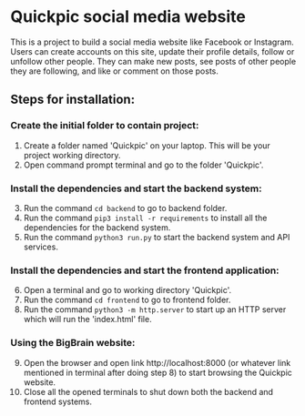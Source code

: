 # Quickpic social media website  

This is a project to build a social media website like Facebook or Instagram. Users can create accounts on this site, update their profile details, follow or unfollow other people. 
They can make new posts, see posts of other people they are following, and like or comment on those posts.

## Steps for installation:  

### Create the initial folder to contain project:
1. Create a folder named 'Quickpic' on your laptop. This will be your project working directory.
2. Open command prompt terminal and go to the folder 'Quickpic'.

### Install the dependencies and start the backend system:  
3. Run the command `cd backend` to go to backend folder.
4. Run the command `pip3 install -r requirements` to install all the dependencies for the backend system.
5. Run the command `python3 run.py` to start the backend system and API services.

### Install the dependencies and start the frontend application:  
6. Open a terminal and go to working directory 'Quickpic'.
7. Run the command `cd frontend` to go to frontend folder.
8. Run the command `python3 -m http.server` to start up an HTTP server which will run the 'index.html' file.

### Using the BigBrain website:  
9. Open the browser and open link http://localhost:8000 (or whatever link mentioned in terminal after doing step 8) to start browsing the Quickpic website.
10. Close all the opened terminals to shut down both the backend and frontend systems.

